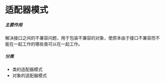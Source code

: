 #  适配器模式
  
#####  主要作用
  
解决接口之间的不兼容问题，用于包装不兼容的对象，使原本由于接口不兼容而不能在一起工作的哪些类可以在一起工作。
#####  分类
  
  
- 类的适配器模式
- 对象的适配器模式
  